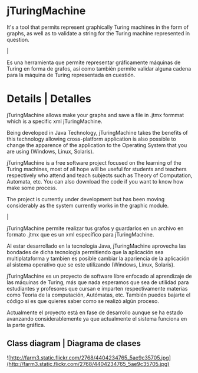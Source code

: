 # jTuringMachine #
It's a tool that permits represent graphically Turing machines in the form of graphs, as well as to validate a string for the Turing machine represented in question.

|

Es una herramienta que permite representar gráficamente máquinas de Turing en forma de grafos, así como también permite validar alguna cadena para la máquina de Turing representada en cuestión.


# Details | Detalles #
jTuringMachine allows make your graphs and save a file in .jtmx formmat which is a specific xml jTuringMachine.

Being developed in Java Technology, jTuringMachine takes the benefits of this technology allowing cross-platform application is also possible to change the apparence of the application to the Operating System that you are using (Windows, Linux, Solaris).

jTuringMachine is a free software project focused on the learning of the Turing machines, most of all hope will be useful for students and teachers respectively who attend and teach subjects such as Theory of Computation, Automata, etc. You can also download the code if you want to know how make some process.

The project is currently under development but has been moving considerably as the system currently works in the graphic module.

|

jTuringMachine permite realizar tus grafos y guardarlos en un archivo en formato .jtmx que es un xml específico para jTuringMachine.

Al estar desarrollado en la tecnología Java, jTuringMachine aprovecha las bondades de dicha tecnología permitiendo que la aplicación sea multiplataforma y tambien es posible cambiar la apariencia de la aplicación al sistema operativo que se este utilizando (Windows, Linux, Solaris).

jTuringMachine es un proyecto de software libre enfocado al aprendizaje de las máquinas de Turing, más que nada esperamos que sea de utilidad para estudiantes y profesores que cursan e imparten respectivamente materias como Teoría de la computación, Autómatas, etc. También puedes bajarte el código si es que quieres saber como se realizó algún proceso.

Actualmente el proyecto está en fase de desarrollo aunque se ha estado avanzando considerablemente ya que actualmente el sistema funciona en la parte gráfica.


## Class diagram | Diagrama de clases ##

![http://farm3.static.flickr.com/2768/4404234765_5ae9c35705.jpg](http://farm3.static.flickr.com/2768/4404234765_5ae9c35705.jpg)